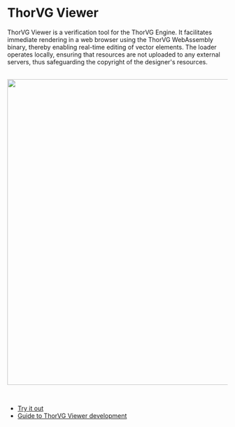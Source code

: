 # ThorVG Viewer

ThorVG Viewer is a verification tool for the ThorVG Engine. It facilitates immediate rendering in a web browser using the ThorVG WebAssembly binary, thereby enabling real-time editing of vector elements. The loader operates locally, ensuring that resources are not uploaded to any external servers, thus safeguarding the copyright of the designer's resources.
</br>
</br>
<p align="center">
  <img width="700" height="auto" src="https://github.com/thorvg/thorvg/assets/3711518/edadcc5e-3bbf-489d-a9a1-9570079c7d55"/>
</p>
</br>

- [Try it out](https://thorvg.github.io/thorvg.viewer/)
- [Guide to ThorVG Viewer development](https://github.com/thorvg/thorvg/wiki/ThorVG-Viewer-Development-Guide)
